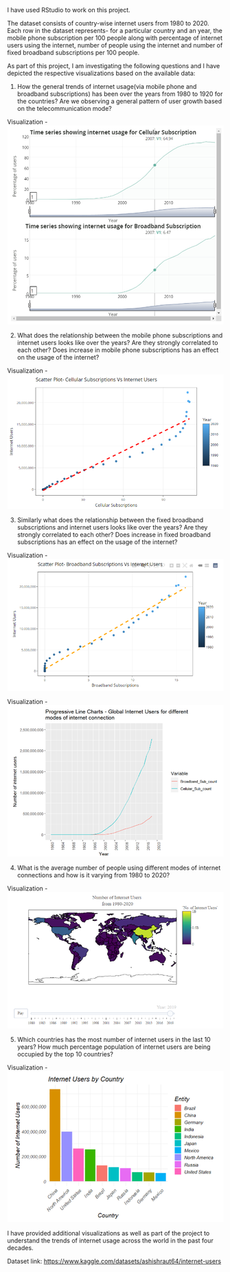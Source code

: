 I have used RStudio to work on this project. 

The dataset consists of country-wise internet users from 1980 to 2020. Each row in the dataset represents- for a particular country and an year, the mobile phone subscription per 100 people along with percentage of internet users using the internet, number of people using the internet and number of fixed broadband subscriptions per 100 people.

As part of this project, I am investigating the following questions and I have depicted the respective visualizations based on the available data:

1. How the general trends of internet usage(via mobile phone and broadband subscriptions) has been over the years from 1980 to 1920 for the countries? Are we observing a general pattern of user growth based on the telecommunication mode?

Visualization - ![Time Series Visualization depicting internet usage for different telecommunication modes](images/Vis1.png)


2. What does the relationship between the mobile phone subscriptions and internet users looks like over the years? Are they strongly correlated to each other? Does increase in mobile phone subscriptions has an effect on the usage of the internet?

Visualization - ![Scatterplot Visualization depicting cellular subscriptions vs internet users](images/Vis2.png)


3. Similarly what does the relationship between the fixed broadband subscriptions and internet users looks like over the years? Are they strongly correlated to each other? Does increase in fixed broadband subscriptions has an effect on the usage of the internet?

Visualization - ![Scatterplot Visualization depicting broadband subscriptions vs internet users](images/Vis3.png)

Visualization - ![Progressive Line Charts Visualization depicting cellular  and broadband subscriptions vs internet users](images/Vis2_3.png)



4. What is the average number of people using different modes of internet connections and how is it varying from 1980 to 2020?

Visualization - ![World map Visualization depicting number of internet users from 1980 to 2020](images/Vis4.png)


5. Which countries has the most number of internet users in the last 10 years? How much percentage population of internet users are being occupied by the top 10 countries?

Visualization - ![Animated Bar chart Visualization depicting top ten countries with most number of internet users from 2010 to 2020](images/Vis5.png)

I have provided additional visualizations as well as part of the project to understand the trends of internet usage across the world in the past four decades. 

Dataset link: https://www.kaggle.com/datasets/ashishraut64/internet-users

